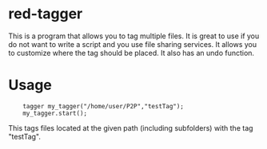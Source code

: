 red-tagger
==========

This is a program that allows you to tag multiple files. It is great to use if you do not want to write a script
and you use file sharing services. It allows you to customize where the tag should be placed. It also has an undo function.


Usage
==========

        tagger my_tagger("/home/user/P2P","testTag"); 
        my_tagger.start();

This tags files located at the given path (including subfolders) with the tag "testTag".
